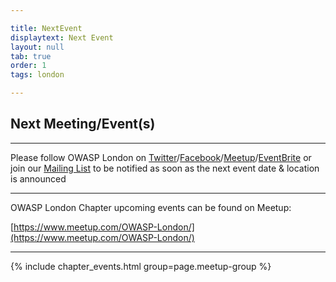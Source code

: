 ```yaml
---

title: NextEvent
displaytext: Next Event
layout: null
tab: true
order: 1
tags: london

---
```


## Next Meeting/Event(s)

[//]: # (Comment: When updating the next event info also update the homepage)

---
Please follow OWASP London on [Twitter](https://twitter.com/owasplondon)/[Facebook](https://www.facebook.com/OWASPLondon)/[Meetup](https://www.meetup.com/OWASP-London/)/[EventBrite](https://www.eventbrite.co.uk/o/owasp-london-chapter-9790101329) or join our [Mailing List](https://groups.google.com/a/owasp.org/forum/#!forum/london-chapter) to be notified as soon as the next event date & location is announced

---
OWASP London Chapter upcoming events can be found on Meetup:

[https://www.meetup.com/OWASP-London/](https://www.meetup.com/OWASP-London/)

---
{% include chapter_events.html group=page.meetup-group %}
